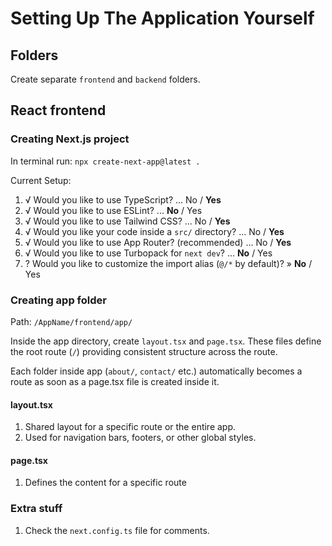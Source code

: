 # Setting Up The Application Yourself
## Folders
Create separate ``frontend`` and ``backend`` folders.

## React frontend
### Creating Next.js project
In terminal run: ``npx create-next-app@latest .``


Current Setup:

1. √ Would you like to use TypeScript? ... No / **Yes**
2. √ Would you like to use ESLint? ... **No** / Yes
3. √ Would you like to use Tailwind CSS? ... No / **Yes**
4. √ Would you like your code inside a `src/` directory? ... No / **Yes**
5. √ Would you like to use App Router? (recommended) ... No / **Yes**
6. √ Would you like to use Turbopack for `next dev`? ... **No** / Yes
7. ? Would you like to customize the import alias (`@/*` by default)? » **No** / Yes


### Creating app folder
Path: ``/AppName/frontend/app/``

Inside the app directory, create ``layout.tsx`` and ``page.tsx``.
These files define the root route (``/``) providing consistent structure across the route.

Each folder inside app (``about/``, ``contact/`` etc.) automatically becomes a route as soon as a page.tsx file
is created inside it.

#### layout.tsx
1. Shared layout for a specific route or the entire app.
2. Used for navigation bars, footers, or other global styles.

#### page.tsx
1. Defines the content for a specific route


### Extra stuff
1. Check the ``next.config.ts`` file for comments.





